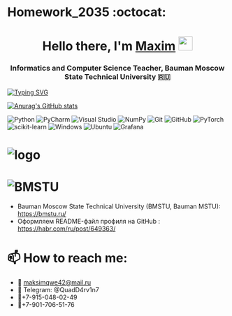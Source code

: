 # Homework_2035 :octocat:

<h1 align="center">Hello there, I'm <a href="https://daniilshat.ru/" target="_blank">Maxim</a>
<img src="https://github.com/blackcater/blackcater/raw/main/images/Hi.gif" height="32"/></h1>
<h3 align="center">Informatics and Computer Science Teacher, Bauman Moscow State Technical University 🇷🇺</h3>

<!---Пример кода-->
[![Typing SVG](https://readme-typing-svg.herokuapp.com?color=%2336BCF7&lines=Computer+science+student)](https://git.io/typing-svg)

[![Anurag's GitHub stats](https://github-readme-stats.vercel.app/api?username=anuraghazra)](https://github.com/anuraghazra/github-readme-stats)

![Python](https://img.shields.io/badge/python-3670A0?style=for-the-badge&logo=python&logoColor=ffdd54)
![PyCharm](https://img.shields.io/badge/pycharm-143?style=for-the-badge&logo=pycharm&logoColor=black&color=black&labelColor=green)
![Visual Studio](https://img.shields.io/badge/Visual%20Studio-5C2D91.svg?style=for-the-badge&logo=visual-studio&logoColor=white)
![NumPy](https://img.shields.io/badge/numpy-%23013243.svg?style=for-the-badge&logo=numpy&logoColor=white)
![Git](https://img.shields.io/badge/git-%23F05033.svg?style=for-the-badge&logo=git&logoColor=white)
![GitHub](https://img.shields.io/badge/github-%23121011.svg?style=for-the-badge&logo=github&logoColor=white)
![PyTorch](https://img.shields.io/badge/PyTorch-%23EE4C2C.svg?style=for-the-badge&logo=PyTorch&logoColor=white)
![scikit-learn](https://img.shields.io/badge/scikit--learn-%23F7931E.svg?style=for-the-badge&logo=scikit-learn&logoColor=white)
![Windows](https://img.shields.io/badge/Windows-0078D6?style=for-the-badge&logo=windows&logoColor=white)
![Ubuntu](https://img.shields.io/badge/Ubuntu-E95420?style=for-the-badge&logo=ubuntu&logoColor=white)
![Grafana](https://img.shields.io/badge/grafana-%23F46800.svg?style=for-the-badge&logo=grafana&logoColor=white)

# ![logo](https://user-images.githubusercontent.com/51045274/214657963-4b9fe5d1-9d66-4550-a298-e450fbc172ae.png)
# ![BMSTU](https://user-images.githubusercontent.com/51045274/214657312-95444b24-4b4c-41e8-ab2b-7ce1acc66e7e.png)

- Bauman Moscow State Technical University (BMSTU, Bauman MSTU): https://bmstu.ru/
- Оформляем README-файл профиля на GitHub : https://habr.com/ru/post/649363/

# 📫 How to reach me:
- 📨 maksimqwe42@mail.ru
- :gem: Telegram: @QuadD4rv1n7
- 📱+7-915-048-02-49
- 📱+7-901-706-51-76
